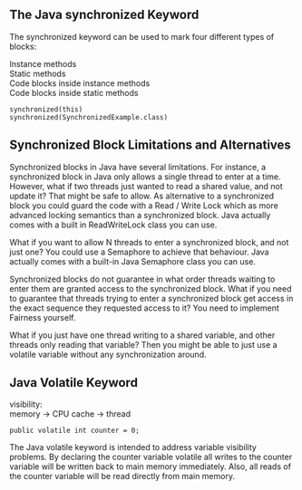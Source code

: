 
## The Java synchronized Keyword    

The synchronized keyword can be used to mark four different types of blocks:

Instance methods    
Static methods    
Code blocks inside instance methods   
Code blocks inside static methods   

```
synchronized(this)
synchronized(SynchronizedExample.class)

```

## Synchronized Block Limitations and Alternatives
Synchronized blocks in Java have several limitations. For instance, a synchronized block in Java only allows a single thread to enter at a time. However, what if two threads just wanted to read a shared value, and not update it? That might be safe to allow. As alternative to a synchronized block you could guard the code with a Read / Write Lock which as more advanced locking semantics than a synchronized block. Java actually comes with a built in ReadWriteLock class you can use.

What if you want to allow N threads to enter a synchronized block, and not just one? You could use a Semaphore to achieve that behaviour. Java actually comes with a built-in Java Semaphore class you can use.

Synchronized blocks do not guarantee in what order threads waiting to enter them are granted access to the synchronized block. What if you need to guarantee that threads trying to enter a synchronized block get access in the exact sequence they requested access to it? You need to implement Fairness yourself.

What if you just have one thread writing to a shared variable, and other threads only reading that variable? Then you might be able to just use a volatile variable without any synchronization around.   

## Java Volatile Keyword   
visibility:   
memory -> CPU cache -> thread   

```
public volatile int counter = 0;
```
The Java volatile keyword is intended to address variable visibility problems. By declaring the counter variable volatile all writes to the counter variable will be written back to main memory immediately. Also, all reads of the counter variable will be read directly from main memory.   


